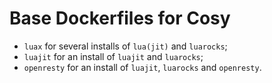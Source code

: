 # Base Dockerfiles for Cosy

* `luax` for several installs of `lua(jit)` and `luarocks`;
* `luajit` for an install of `luajit` and `luarocks`;
* `openresty` for an install of `luajit`, `luarocks` and `openresty`.
